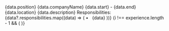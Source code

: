 <Box key={data.id}>
            <Box
              sx={{
                display: "flex",
                gap: 2,
                flexDirection: forBelow567 && "column",
                justifyContent: "flex-start",
                alignItems: "flex-start",
              }}
            >
              <Box>
                <Avatar
                  style={{
                    width: forBelow416 ? "32px" : "60px",
                    height: forBelow416 ? "32px" : "60px",
                    backgroundColor: "#fff",
                    margin: "auto",
                    boxShadow: "0px 0px 20px rgba(85, 98, 217, 0.1)",
                    borderRadius: "4px",
                    border: "1px solid rgba(85, 98, 217, 0.4)",
                  }}
                  src={
                    data.companyLogo && data.companyLogo.length
                      ? `${data.companyLogo}`
                      : `https://ui-avatars.com/api/?color=00756A&name=${data.companyName}`
                  }
                />
              </Box>
              <Box>
                <Typography
                  sx={{
                    fontWeight: 700,
                    fontSize: forBelow416 ? "14px" : "16px",
                  }}
                >
                  {data.position}
                </Typography>
                <Typography
                  sx={{
                    fontWeight: 400,
                    fontSize: forBelow416 ? "10px" : "14px",
                    opacity: "0.6",
                  }}
                >
                  {data.companyName}
                </Typography>
                <Typography
                  sx={{
                    fontSize: forBelow416 ? "10px" : "14px",
                    fontWeight: 400,
                    opacity: "0.6",
                  }}
                >
                  {data.start} - {data.end}
                </Typography>
                <Typography
                  sx={{
                    fontSize: forBelow416 ? "10px" : "14px",
                    fontWeight: 400,
                    opacity: "0.6",
                  }}
                >
                  {data.location}
                </Typography>
                <Typography
                  variant="body2"
                  sx={{ mt: 2, fontSize: forBelow416 ? "12px" : "14px" }}
                >
                  {data.description}
                </Typography>
                <Typography
                  variant="body2"
                  sx={{
                    mt: 2,
                    mb: 1,
                    fontSize: forBelow416 ? "14px" : "16px",
                    fontWeight: 700,
                  }}
                >
                  Responsibilities:
                </Typography>
                {data?.responsibilities.map((data) => (
                  <Typography sx={{ fontSize: forBelow416 ? "12px" : "14px" }}>
                    • &nbsp; {data}
                  </Typography>
                ))}
              </Box>
            </Box>
            {i !== experience.length - 1 && (
              <Divider sx={{ width: "100%", mt: 4, mb: 4, borderStyle:"dashed" }} />
            )}
          </Box>
